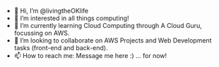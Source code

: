 - 👋 Hi, I’m @livingtheOKlife
- 👀 I’m interested in all things computing!
- 🌱 I’m currently learning Cloud Computing through A Cloud Guru, focussing on AWS.
- 💞️ I’m looking to collaborate on AWS Projects and Web Development tasks (front-end and back-end).
- 📫 How to reach me: Message me here :) ... for now!

<!---
livingtheOKlife/livingtheOKlife is a ✨ special ✨ repository because its `README.md` (this file) appears on your GitHub profile.
You can click the Preview link to take a look at your changes.
--->
